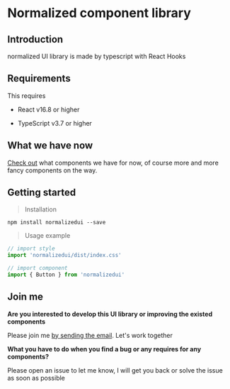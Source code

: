 # Normalized component library

## Introduction

normalized UI library is made by typescript with React Hooks

## Requirements

This requires

- React v16.8 or higher

- TypeScript v3.7 or higher

## What we have now

[Check out](https://www.chromatic.com/library?appId=5f869561f322ef0022235674) what components we have for now, of course more and more fancy components on the way.

## Getting started

> Installation

```shell
npm install normalizedui --save
```

> Usage example

```JavaScript
// import style
import 'normalizedui/dist/index.css'

// import component
import { Button } from 'normalizedui'
```

## Join me

**Are you interested to develop this UI library or improving the existed components**

Please join me [by sending the email](mailto:nathan_115210@hotmail.com). Let's work together

**What you have to do when you find a bug or any requires for any components?**

Please open an issue to let me know, I will get you back or solve the issue as soon as possible
